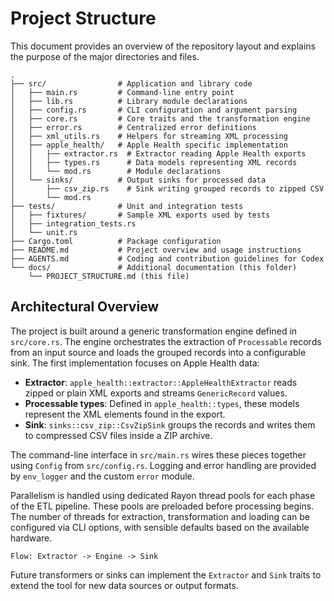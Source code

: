 # Project Structure

This document provides an overview of the repository layout and explains the purpose of the major directories and files.

```text
.
├── src/                # Application and library code
│   ├── main.rs         # Command-line entry point
│   ├── lib.rs          # Library module declarations
│   ├── config.rs       # CLI configuration and argument parsing
│   ├── core.rs         # Core traits and the transformation engine
│   ├── error.rs        # Centralized error definitions
│   ├── xml_utils.rs    # Helpers for streaming XML processing
│   ├── apple_health/   # Apple Health specific implementation
│   │   ├── extractor.rs  # Extractor reading Apple Health exports
│   │   ├── types.rs      # Data models representing XML records
│   │   └── mod.rs        # Module declarations
│   └── sinks/          # Output sinks for processed data
│       ├── csv_zip.rs    # Sink writing grouped records to zipped CSV
│       └── mod.rs
├── tests/              # Unit and integration tests
│   ├── fixtures/       # Sample XML exports used by tests
│   ├── integration_tests.rs
│   └── unit.rs
├── Cargo.toml          # Package configuration
├── README.md           # Project overview and usage instructions
├── AGENTS.md           # Coding and contribution guidelines for Codex
└── docs/               # Additional documentation (this folder)
    └── PROJECT_STRUCTURE.md (this file)
```

## Architectural Overview

The project is built around a generic transformation engine defined in `src/core.rs`. The engine orchestrates the extraction of `Processable` records from an input source and loads the grouped records into a configurable sink. The first implementation focuses on Apple Health data:

- **Extractor**: `apple_health::extractor::AppleHealthExtractor` reads zipped or plain XML exports and streams `GenericRecord` values.
- **Processable types**: Defined in `apple_health::types`, these models represent the XML elements found in the export.
- **Sink**: `sinks::csv_zip::CsvZipSink` groups the records and writes them to compressed CSV files inside a ZIP archive.

The command-line interface in `src/main.rs` wires these pieces together using `Config` from `src/config.rs`. Logging and error handling are provided by `env_logger` and the custom `error` module.

Parallelism is handled using dedicated Rayon thread pools for each phase of the ETL pipeline. These pools are preloaded before processing begins. The number of threads for extraction, transformation and loading can be configured via CLI options, with sensible defaults based on the available hardware.

```
Flow: Extractor -> Engine -> Sink
```

Future transformers or sinks can implement the `Extractor` and `Sink` traits to extend the tool for new data sources or output formats.

